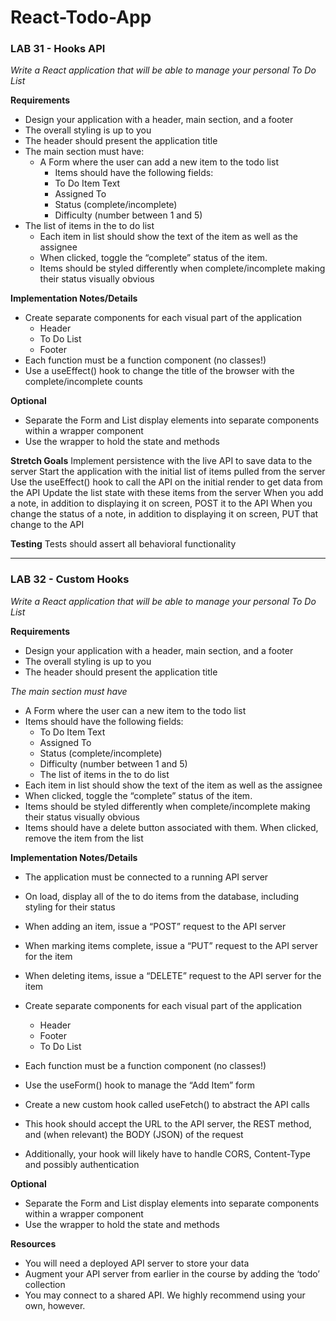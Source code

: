 # React-Todo-App

### LAB 31 - Hooks API

*Write a React application that will be able to manage your personal To Do List*

**Requirements**
- Design your application with a header, main section, and a footer
- The overall styling is up to you
- The header should present the application title
- The main section must have:
    - A Form where the user can add a new item to the todo list
        - Items should have the following fields:
        - To Do Item Text
        - Assigned To
        - Status (complete/incomplete)
        - Difficulty (number between 1 and 5)
- The list of items in the to do list
    - Each item in list should show the text of the item as well as the assignee
    - When clicked, toggle the “complete” status of the item.
    - Items should be styled differently when complete/incomplete making their status visually obvious


**Implementation Notes/Details**
- Create separate components for each visual part of the application
    - Header
    - To Do List
    - Footer
- Each function must be a function component (no classes!)
- Use a useEffect() hook to change the title of the browser with the complete/incomplete counts

**Optional**
- Separate the Form and List display elements into separate components within a wrapper component
- Use the wrapper to hold the state and methods

**Stretch Goals**
Implement persistence with the live API to save data to the server
Start the application with the initial list of items pulled from the server
Use the useEffect() hook to call the API on the initial render to get data from the API
Update the list state with these items from the server
When you add a note, in addition to displaying it on screen, POST it to the API
When you change the status of a note, in addition to displaying it on screen, PUT that change to the API

**Testing**
Tests should assert all behavioral functionality

---

### LAB 32 - Custom Hooks

*Write a React application that will be able to manage your personal To Do List*

**Requirements**

- Design your application with a header, main section, and a footer
- The overall styling is up to you
- The header should present the application title

*The main section must have*
- A Form where the user can a new item to the todo list
- Items should have the following fields:
    - To Do Item Text
    - Assigned To
    - Status (complete/incomplete)
    - Difficulty (number between 1 and 5)
    - The list of items in the to do list
- Each item in list should show the text of the item as well as the assignee
- When clicked, toggle the “complete” status of the item.
- Items should be styled differently when complete/incomplete making their status visually obvious
- Items should have a delete button associated with them. When clicked, remove the item from the list

**Implementation Notes/Details**
- The application must be connected to a running API server
- On load, display all of the to do items from the database, including styling for their status
- When adding an item, issue a “POST” request to the API server
- When marking items complete, issue a “PUT” request to the API server for the item
- When deleting items, issue a “DELETE” request to the API server for the item
- Create separate components for each visual part of the application
    - Header
    - Footer
    - To Do List

- Each function must be a function component (no classes!)
- Use the useForm() hook to manage the “Add Item” form
- Create a new custom hook called useFetch() to abstract the API calls
- This hook should accept the URL to the API server, the REST method, and (when relevant) the BODY (JSON) of the request
- Additionally, your hook will likely have to handle CORS, Content-Type and possibly authentication

**Optional**
- Separate the Form and List display elements into separate components within a wrapper component
- Use the wrapper to hold the state and methods

**Resources**
- You will need a deployed API server to store your data
- Augment your API server from earlier in the course by adding the ‘todo’ collection
- You may connect to a shared API. We highly recommend using your own, however.

